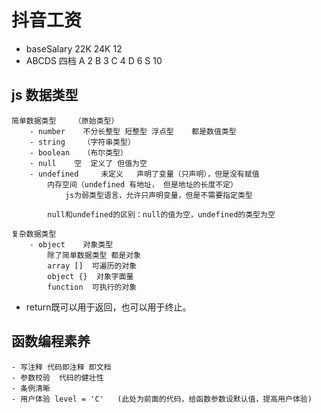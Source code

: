 # 抖音工资

- baseSalary 22K 24K 12
- ABCDS 四档
    A   2
    B   3
    C   4
    D   6
    S   10

## js 数据类型
    简单数据类型    （原始类型）
        - number    不分长整型 短整型 浮点型    都是数值类型
        - string    （字符串类型）
        - boolean   （布尔类型）
        - null    空  定义了 但值为空
        - undefined     未定义   声明了变量（只声明），但是没有赋值
            内存空间（undefined 有地址， 但是地址的长度不定）   
                js为弱类型语言，允许只声明变量，但是不需要指定类型

            null和undefined的区别：null的值为空，undefined的类型为空
    
    复杂数据类型
        - object    对象类型
            除了简单数据类型 都是对象
            array []  可遍历的对象
            object {}  对象字面量
            function  可执行的对象


- return既可以用于返回，也可以用于终止。


## 函数编程素养
    - 写注释 代码即注释 即文档
    - 参数校验  代码的健壮性
    - 条例清晰
    - 用户体验 level = 'C'   (此处为前面的代码，给函数参数设默认值，提高用户体验)
    
